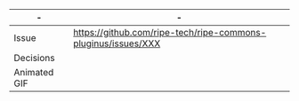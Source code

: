 | - | - |
| --- | --- |
| Issue | https://github.com/ripe-tech/ripe-commons-pluginus/issues/XXX |
| Decisions | |
| Animated GIF | |
